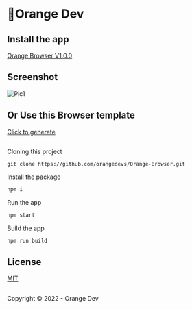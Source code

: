 # 🍊Orange Dev

## Install the app
[Orange Browser V1.0.0](https://github.com/orangedevs/Orange-Browser/releases/tag/V1.0.0)
## Screenshot
![Pic1](https://firebasestorage.googleapis.com/v0/b/orange-dev-v1.appspot.com/o/pic1.png?alt=media&token=2f616017-0723-49dd-9388-5ef6ec69f8bc)
## Or Use this Browser template
[Click to generate](https://github.com/orangedevs/Orange-Browser/generate)
##
Cloning this project
```git
git clone https://github.com/orangedevs/Orange-Browser.git
```
Install the package
```bash
npm i
```
Run the app
```bash
npm start
```
Build the app
```bash
npm run build
```

## License
[MIT](https://github.com/orangedevs/Orange-Browser/blob/main/LICENSE)

##

Copyright © 2022 - Orange Dev
